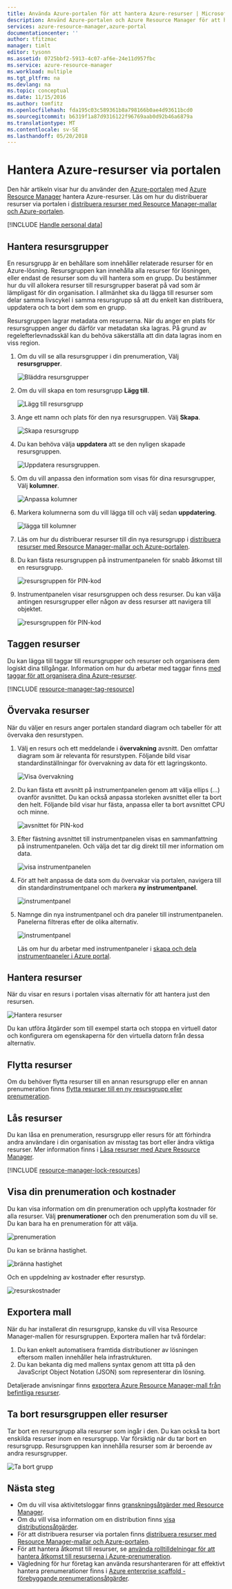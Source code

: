```yaml
---
title: Använda Azure-portalen för att hantera Azure-resurser | Microsoft Docs
description: Använd Azure-portalen och Azure Resource Manager för att hantera dina resurser. Visar hur du arbetar med instrumentpaneler för att övervaka resurser.
services: azure-resource-manager,azure-portal
documentationcenter: ''
author: tfitzmac
manager: timlt
editor: tysonn
ms.assetid: 0725bbf2-5913-4c07-af6e-24e11d957fbc
ms.service: azure-resource-manager
ms.workload: multiple
ms.tgt_pltfrm: na
ms.devlang: na
ms.topic: conceptual
ms.date: 11/15/2016
ms.author: tomfitz
ms.openlocfilehash: fda195c03c589361b8a798166b0ae4d93611bcd0
ms.sourcegitcommit: b6319f1a87d9316122f96769aab0d92b46a6879a
ms.translationtype: MT
ms.contentlocale: sv-SE
ms.lasthandoff: 05/20/2018
---
```

# <a name="manage-azure-resources-through-portal"></a>Hantera Azure-resurser via portalen

Den här artikeln visar hur du använder den [Azure-portalen](https://portal.azure.com) med [Azure Resource Manager](resource-group-overview.md) hantera Azure-resurser. Läs om hur du distribuerar resurser via portalen i [distribuera resurser med Resource Manager-mallar och Azure-portalen](resource-group-template-deploy-portal.md).

[!INCLUDE [Handle personal data](../../includes/gdpr-intro-sentence.md)]

## <a name="manage-resource-groups"></a>Hantera resursgrupper

En resursgrupp är en behållare som innehåller relaterade resurser för en Azure-lösning. Resursgruppen kan innehålla alla resurser för lösningen, eller endast de resurser som du vill hantera som en grupp. Du bestämmer hur du vill allokera resurser till resursgrupper baserat på vad som är lämpligast för din organisation. I allmänhet ska du lägga till resurser som delar samma livscykel i samma resursgrupp så att du enkelt kan distribuera, uppdatera och ta bort dem som en grupp. 

Resursgruppen lagrar metadata om resurserna. När du anger en plats för resursgruppen anger du därför var metadatan ska lagras. På grund av regelefterlevnadsskäl kan du behöva säkerställa att din data lagras inom en viss region.

1. Om du vill se alla resursgrupper i din prenumeration, Välj **resursgrupper**.
   
    ![Bläddra resursgrupper](./media/resource-group-portal/browse-groups.png)
2. Om du vill skapa en tom resursgrupp **Lägg till**.
   
    ![Lägg till resursgrupp](./media/resource-group-portal/add-resource-group.png)
3. Ange ett namn och plats för den nya resursgruppen. Välj **Skapa**.
   
    ![Skapa resursgrupp](./media/resource-group-portal/create-empty-group.png)
4. Du kan behöva välja **uppdatera** att se den nyligen skapade resursgruppen.
   
    ![Uppdatera resursgruppen.](./media/resource-group-portal/refresh-resource-groups.png)
5. Om du vill anpassa den information som visas för dina resursgrupper, Välj **kolumner**.
   
    ![Anpassa kolumner](./media/resource-group-portal/select-columns.png)
6. Markera kolumnerna som du vill lägga till och välj sedan **uppdatering**.
   
    ![lägga till kolumner](./media/resource-group-portal/add-columns.png)
7. Läs om hur du distribuerar resurser till din nya resursgrupp i [distribuera resurser med Resource Manager-mallar och Azure-portalen](resource-group-template-deploy-portal.md).
8. Du kan fästa resursgruppen på instrumentpanelen för snabb åtkomst till en resursgrupp.
   
    ![resursgruppen för PIN-kod](./media/resource-group-portal/pin-group.png)
9. Instrumentpanelen visar resursgruppen och dess resurser. Du kan välja antingen resursgrupper eller någon av dess resurser att navigera till objektet.
   
    ![resursgruppen för PIN-kod](./media/resource-group-portal/show-resource-group-dashboard.png)

## <a name="tag-resources"></a>Taggen resurser
Du kan lägga till taggar till resursgrupper och resurser och organisera dem logiskt dina tillgångar. Information om hur du arbetar med taggar finns [med taggar för att organisera dina Azure-resurser](resource-group-using-tags.md).

[!INCLUDE [resource-manager-tag-resource](../../includes/resource-manager-tag-resources.md)]

## <a name="monitor-resources"></a>Övervaka resurser
När du väljer en resurs anger portalen standard diagram och tabeller för att övervaka den resurstypen.

1. Välj en resurs och ett meddelande i **övervakning** avsnitt. Den omfattar diagram som är relevanta för resurstypen. Följande bild visar standardinställningar för övervakning av data för ett lagringskonto.
   
    ![Visa övervakning](./media/resource-group-portal/show-monitoring.png)
2. Du kan fästa ett avsnitt på instrumentpanelen genom att välja ellips (...) ovanför avsnittet. Du kan också anpassa storleken avsnittet eller ta bort den helt. Följande bild visar hur fästa, anpassa eller ta bort avsnittet CPU och minne.
   
    ![avsnittet för PIN-kod](./media/resource-group-portal/pin-cpu-section.png)
3. Efter fästning avsnittet till instrumentpanelen visas en sammanfattning på instrumentpanelen. Och välja det tar dig direkt till mer information om data.
   
    ![visa instrumentpanelen](./media/resource-group-portal/view-startboard.png)
4. För att helt anpassa de data som du övervakar via portalen, navigera till din standardinstrumentpanel och markera **ny instrumentpanel**.
   
    ![instrumentpanel](./media/resource-group-portal/dashboard.png)
5. Namnge din nya instrumentpanel och dra paneler till instrumentpanelen. Panelerna filtreras efter de olika alternativ.
   
    ![instrumentpanel](./media/resource-group-portal/create-dashboard.png)
   
     Läs om hur du arbetar med instrumentpaneler i [skapa och dela instrumentpaneler i Azure portal](../azure-portal/azure-portal-dashboards.md).

## <a name="manage-resources"></a>Hantera resurser
När du visar en resurs i portalen visas alternativ för att hantera just den resursen.

![Hantera resurser](./media/resource-group-portal/manage-resources.png)

Du kan utföra åtgärder som till exempel starta och stoppa en virtuell dator och konfigurera om egenskaperna för den virtuella datorn från dessa alternativ.

## <a name="move-resources"></a>Flytta resurser
Om du behöver flytta resurser till en annan resursgrupp eller en annan prenumeration finns [flytta resurser till en ny resursgrupp eller prenumeration](resource-group-move-resources.md).

## <a name="lock-resources"></a>Lås resurser
Du kan låsa en prenumeration, resursgrupp eller resurs för att förhindra andra användare i din organisation av misstag tas bort eller ändra viktiga resurser. Mer information finns i [Låsa resurser med Azure Resource Manager](resource-group-lock-resources.md).

[!INCLUDE [resource-manager-lock-resources](../../includes/resource-manager-lock-resources.md)]

## <a name="view-your-subscription-and-costs"></a>Visa din prenumeration och kostnader
Du kan visa information om din prenumeration och upplyfta kostnader för alla resurser. Välj **prenumerationer** och den prenumeration som du vill se. Du kan bara ha en prenumeration för att välja.

![prenumeration](./media/resource-group-portal/select-subscription.png)

Du kan se bränna hastighet.

![bränna hastighet](./media/resource-group-portal/burn-rate.png)

Och en uppdelning av kostnader efter resurstyp.

![resurskostnader](./media/resource-group-portal/cost-by-resource.png)

## <a name="export-template"></a>Exportera mall
När du har installerat din resursgrupp, kanske du vill visa Resource Manager-mallen för resursgruppen. Exportera mallen har två fördelar:

1. Du kan enkelt automatisera framtida distributioner av lösningen eftersom mallen innehåller hela infrastrukturen.
2. Du kan bekanta dig med mallens syntax genom att titta på den JavaScript Object Notation (JSON) som representerar din lösning.

Detaljerade anvisningar finns [exportera Azure Resource Manager-mall från befintliga resurser](resource-manager-export-template.md).

## <a name="delete-resource-group-or-resources"></a>Ta bort resursgruppen eller resurser
Tar bort en resursgrupp alla resurser som ingår i den. Du kan också ta bort enskilda resurser inom en resursgrupp. Var försiktig när du tar bort en resursgrupp. Resursgruppen kan innehålla resurser som är beroende av andra resursgrupper.

![Ta bort grupp](./media/resource-group-portal/delete-group.png)

## <a name="next-steps"></a>Nästa steg
* Om du vill visa aktivitetsloggar finns [granskningsåtgärder med Resource Manager](resource-group-audit.md).
* Om du vill visa information om en distribution finns [visa distributionsåtgärder](resource-manager-deployment-operations.md).
* För att distribuera resurser via portalen finns [distribuera resurser med Resource Manager-mallar och Azure-portalen](resource-group-template-deploy-portal.md).
* För att hantera åtkomst till resurser, se [använda rolltilldelningar för att hantera åtkomst till resurserna i Azure-prenumeration](../role-based-access-control/role-assignments-portal.md).
* Vägledning för hur företag kan använda resurshanteraren för att effektivt hantera prenumerationer finns i [Azure enterprise scaffold - förebyggande prenumerationsåtgärder](resource-manager-subscription-governance.md).

